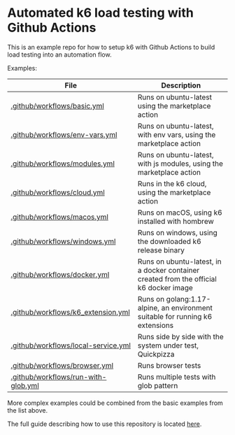 # Automated k6 load testing with Github Actions

This is an example repo for how to setup k6 with Github Actions to build load testing into an automation flow.

Examples:

| File                                                                      | Description                                                                            |
| --------------------------------------------------------------------------| -------------------------------------------------------------------------------------- |
| [.github/workflows/basic.yml](.github/workflows/basic.yml)                | Runs on ubuntu-latest using the marketplace action                                     |
| [.github/workflows/env-vars.yml](.github/workflows/env-vars.yml)          | Runs on ubuntu-latest, with env vars, using the marketplace action                     |
| [.github/workflows/modules.yml](.github/workflows/modules.yml)            | Runs on ubuntu-latest, with js modules, using the marketplace action                   |
| [.github/workflows/cloud.yml](.github/workflows/cloud.yml)                | Runs in the k6 cloud, using the marketplace action                                     |
| [.github/workflows/macos.yml](.github/workflows/macos.yml)                | Runs on macOS, using k6 installed with hombrew                                         |
| [.github/workflows/windows.yml](.github/workflows/windows.yml)            | Runs on windows, using the downloaded k6 release binary                                |
| [.github/workflows/docker.yml](.github/workflows/docker.yml)              | Runs on ubuntu-latest, in a docker container created from the official k6 docker image |
| [.github/workflows/k6_extension.yml](.github/workflows/k6_extension.yml)  | Runs on golang:1.17-alpine, an environment suitable for running k6 extensions          |
| [.github/workflows/local-service.yml](.github/workflows/local-service.yml)  | Runs side by side with the system under test, Quickpizza          |
| [.github/workflows/browser.yml](.github/workflows/browser.yml)  | Runs browser tests         |
| [.github/workflows/run-with-glob.yml](.github/workflows/run-with-glob.yml)  | Runs multiple tests with glob pattern         |

More complex examples could be combined from the basic examples from the list above.

The full guide describing how to use this repository is located [here](https://blog.loadimpact.com/load-testing-using-github-actions).
